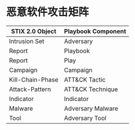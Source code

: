 # 恶意软件攻击矩阵

|STIX 2.0 Object	|Playbook Component|
|----------|-------------|
|Intrusion Set |	Adversary|
|Report|	Playbook|
|Report|	Play|
|Campaign|	Campaign|
|Kill-Chain-Phase |	ATT&CK Tactic|
|Attack-Pattern|	ATT&CK Technique|
|Indicator|	Indicator|
|Malware|	Adversary Malware|
|Tool	|Adversary Tool|